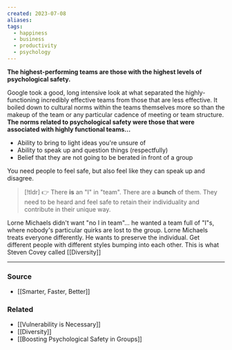 ```yaml
---
created: 2023-07-08
aliases: 
tags:
  - happiness
  - business
  - productivity
  - psychology
---
```

**The highest-performing teams are those with the highest levels of psychological safety.**

Google took a good, long intensive look at what separated the highly-functioning incredibly effective teams from those that are less effective. It boiled down to cultural norms within the teams themselves more so than the makeup of the team or any particular cadence of meeting or team structure. **The norms related to psychological safety were those that were associated with highly functional teams...** 

- Ability to bring to light ideas you're unsure of
- Ability to speak up and question things (respectfully)
- Belief that they are not going to be berated in front of a group

You need people to feel safe, but also feel like they can speak up and disagree.

> [!tldr] 👉 There **is** an "I" in "team". There are a **bunch** of them. They need to be heard and feel safe to retain their individuality and contribute in their unique way.

Lorne Michaels didn't want "no I in team"... he wanted a team full of "I"s, where nobody's particular quirks are lost to the group. Lorne Michaels treats everyone differently. He wants to preserve the individual. Get different people with different styles bumping into each other. This is what Steven Covey called [[Diversity]] 

****
### Source
- [[Smarter, Faster, Better]]

### Related
- [[Vulnerability is Necessary]] 
- [[Diversity]] 
- [[Boosting Psychological Safety in Groups]]